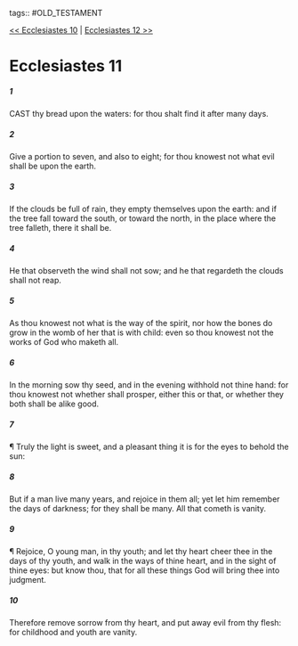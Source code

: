 tags:: #OLD_TESTAMENT

[<< Ecclesiastes 10](OLD_TESTAMENT/21_Ecclesiastes/Ecclesiastes_10.md) | [Ecclesiastes 12 >>](OLD_TESTAMENT/21_Ecclesiastes/Ecclesiastes_12.md)

# Ecclesiastes 11

##### 1

CAST thy bread upon the waters: for thou shalt find it after many days.

##### 2

Give a portion to seven, and also to eight; for thou knowest not what evil shall be upon the earth.

##### 3

If the clouds be full of rain, they empty themselves upon the earth: and if the tree fall toward the south, or toward the north, in the place where the tree falleth, there it shall be.

##### 4

He that observeth the wind shall not sow; and he that regardeth the clouds shall not reap.

##### 5

As thou knowest not what is the way of the spirit, nor how the bones do grow in the womb of her that is with child: even so thou knowest not the works of God who maketh all.

##### 6

In the morning sow thy seed, and in the evening withhold not thine hand: for thou knowest not whether shall prosper, either this or that, or whether they both shall be alike good.

##### 7

¶ Truly the light is sweet, and a pleasant thing it is for the eyes to behold the sun:

##### 8

But if a man live many years, and rejoice in them all; yet let him remember the days of darkness; for they shall be many. All that cometh is vanity.

##### 9

¶ Rejoice, O young man, in thy youth; and let thy heart cheer thee in the days of thy youth, and walk in the ways of thine heart, and in the sight of thine eyes: but know thou, that for all these things God will bring thee into judgment.

##### 10

Therefore remove sorrow from thy heart, and put away evil from thy flesh: for childhood and youth are vanity.
